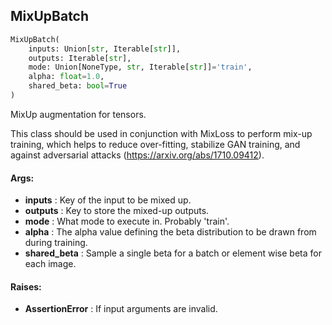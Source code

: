 ## MixUpBatch
```python
MixUpBatch(
	inputs: Union[str, Iterable[str]],
	outputs: Iterable[str],
	mode: Union[NoneType, str, Iterable[str]]='train',
	alpha: float=1.0,
	shared_beta: bool=True
)
```
MixUp augmentation for tensors.

This class should be used in conjunction with MixLoss to perform mix-up training, which helps to reduce
over-fitting, stabilize GAN training, and against adversarial attacks (https://arxiv.org/abs/1710.09412).


#### Args:

* **inputs** :  Key of the input to be mixed up.
* **outputs** :  Key to store the mixed-up outputs.
* **mode** :  What mode to execute in. Probably 'train'.
* **alpha** :  The alpha value defining the beta distribution to be drawn from during training.
* **shared_beta** :  Sample a single beta for a batch or element wise beta for each image.

#### Raises:

* **AssertionError** :  If input arguments are invalid.